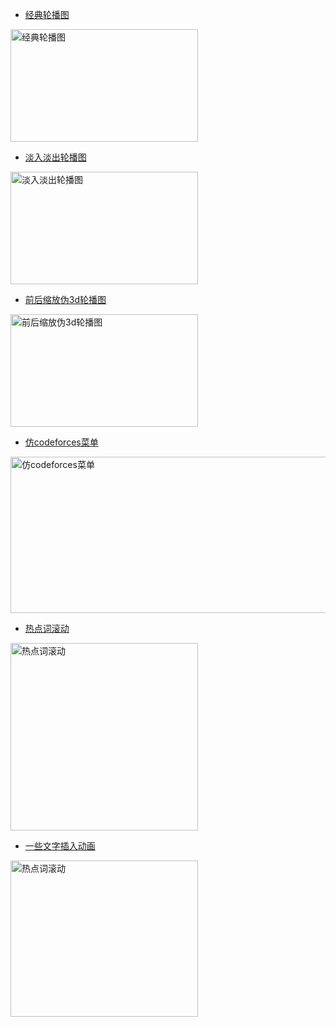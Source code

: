 * [经典轮播图](https://r1ader.github.io/demo/js_test.html)

<a href="https://r1ader.github.io/demo/js_test.html"><img src="https://github.com/r1ader/demo/raw/gh-pages/img/js_test.gif" width = "300" height = "180" alt="经典轮播图" align=center /></a>

* [淡入淡出轮播图](https://r1ader.github.io/demo/js_test2.html)

<a href="https://r1ader.github.io/demo/js_test2.html"><img src="https://github.com/r1ader/demo/raw/gh-pages/img/js_test2.gif" width = "300" height = "180" alt="淡入淡出轮播图" align=center /></a>

* [前后缩放伪3d轮播图](https://r1ader.github.io/demo/rollover.html)

<a href="https://r1ader.github.io/demo/rollover.html"><img src="https://github.com/r1ader/demo/raw/gh-pages/img/rollover.gif" width = "300" height = "180" alt="前后缩放伪3d轮播图" align=center /></a>

* [仿codeforces菜单](https://r1ader.github.io/demo/codeforces.html)

<a href="https://r1ader.github.io/demo/codeforces.html"><img src="https://github.com/r1ader/demo/raw/gh-pages/img/codeforces.gif" width = "600" height = "250" alt="仿codeforces菜单" align=center /></a>

* [热点词滚动](https://r1ader.github.io/demo/lun.html)

<a href="https://r1ader.github.io/demo/lun.html"><img src="https://github.com/r1ader/demo/raw/gh-pages/img/lun.gif" width = "300" height = "300" alt="热点词滚动" align=center /></a>

* [一些文字插入动画](https://r1ader.github.io/demo/bezier.html)

<a href="https://r1ader.github.io/demo/bezier.html"><img src="https://github.com/r1ader/demo/raw/gh-pages/img/bezier.gif" width = "300" height = "250" alt="热点词滚动" align=center /></a>